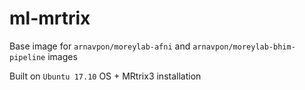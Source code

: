 # ml-mrtrix

Base image for `arnavpon/moreylab-afni` and `arnavpon/moreylab-bhim-pipeline` images

Built on `Ubuntu 17.10` OS + MRtrix3 installation
